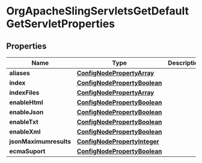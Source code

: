 
# OrgApacheSlingServletsGetDefaultGetServletProperties

## Properties
Name | Type | Description | Notes
------------ | ------------- | ------------- | -------------
**aliases** | [**ConfigNodePropertyArray**](ConfigNodePropertyArray.md) |  |  [optional]
**index** | [**ConfigNodePropertyBoolean**](ConfigNodePropertyBoolean.md) |  |  [optional]
**indexFiles** | [**ConfigNodePropertyArray**](ConfigNodePropertyArray.md) |  |  [optional]
**enableHtml** | [**ConfigNodePropertyBoolean**](ConfigNodePropertyBoolean.md) |  |  [optional]
**enableJson** | [**ConfigNodePropertyBoolean**](ConfigNodePropertyBoolean.md) |  |  [optional]
**enableTxt** | [**ConfigNodePropertyBoolean**](ConfigNodePropertyBoolean.md) |  |  [optional]
**enableXml** | [**ConfigNodePropertyBoolean**](ConfigNodePropertyBoolean.md) |  |  [optional]
**jsonMaximumresults** | [**ConfigNodePropertyInteger**](ConfigNodePropertyInteger.md) |  |  [optional]
**ecmaSuport** | [**ConfigNodePropertyBoolean**](ConfigNodePropertyBoolean.md) |  |  [optional]



